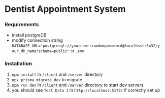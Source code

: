 # Dentist Appointment System

### Requirements
- install postgreDB
- modify connection string `DATABASE_URL="postgresql://youruser:randompassword@localhost:5432/your_db_name?schema=public"` in `.env`

### Installation
1. `npm install` in `/client` and `/server` directory
2. `npx prisma migrate dev` to migrate
3. `npm run dev` in `/client` and `/server` directory to start dev servers
4. you should see `Test Data 1` in `http://localhost:5173/` if correctly set up